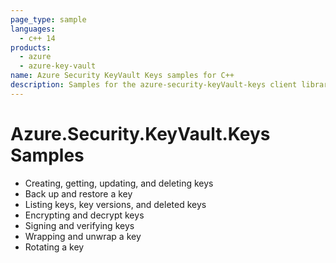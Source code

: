 ```yaml
---
page_type: sample
languages:
  - c++ 14
products:
  - azure
  - azure-key-vault
name: Azure Security KeyVault Keys samples for C++
description: Samples for the azure-security-keyVault-keys client library.
---
```


# Azure.Security.KeyVault.Keys Samples

- Creating, getting, updating, and deleting keys
- Back up and restore a key
- Listing keys, key versions, and deleted keys
- Encrypting and decrypt keys
- Signing and verifying keys
- Wrapping and unwrap a key
- Rotating a key
